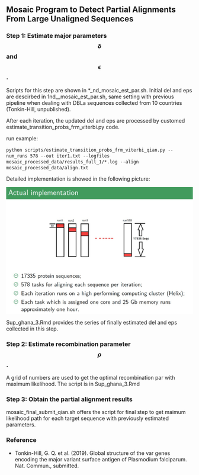 Mosaic Program to Detect Partial Alignments From Large Unaligned Sequences
-----------------------

### Step 1: Estimate major parameters $$\delta$$ and $$\epsilon$$.
Scripts for this step are shown in *_nd_mosaic_est_par.sh. 
Initial del and eps are descirbed in 1nd__mosaic_est_par.sh, same setting with previous pipeline when dealing with DBLa sequences collected from 10 countries (Tonkin-Hill, unpublished). 

After each iteration, the updated del and eps are processed by customed estimate_transition_probs_frm_viterbi.py code.

run example:

```
python scripts/estimate_transition_probs_frm_viterbi_qian.py --num_runs 578 --out iter1.txt --logfiles mosaic_processed_data/results_full_1/*.log --align mosaic_processed_data/align.txt 
```

Detailed implementation is showed in the following picture:

<p align="center">
<img src="https://github.com/qianfeng2/detREC_program/blob/master/Empirical_script/actual_implementation_step1.jpg" width="600" align="center">
</p>

Sup_ghana_3.Rmd provides the series of finally estimated del and eps collected in this step.


### Step 2: Estimate recombination parameter $$\rho$$.
A grid of numbers are used to get the optimal recombination par with maximum likelihood. The script is in Sup_ghana_3.Rmd


### Step 3: Obtain the partial alignment results 
mosaic_final_submit_qian.sh offers the script for final step to get maimum likelihood path for each target sequence with previously estimated parameters. 



### Reference
- Tonkin-Hill, G. Q. et al. (2019). Global structure of the var genes encoding the major variant surface antigen of Plasmodium falciparum. Nat. Commun., submitted.
